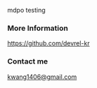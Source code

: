 

mdpo testing

### More Information

https://github.com/devrel-kr

### Contact me

[kwang1406@gmail.com](mailto:kwang1406@gmail.com)
